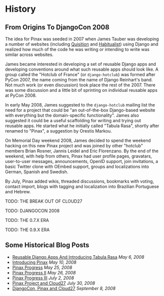 # History

## From Origins To DjangoCon 2008

The idea for Pinax was seeded in 2007 when James Tauber was developing a number of websites (including [Quisition](https://quisition.com/) and [Habitualist](https://habitualist.com/)) using Django and realized how much of the code he was writing or intending to write was similar across websites.

James became interested in developing a set of reusable Django apps and developing conventions around what such reusable apps should look like. A group called the "Hotclub of France" (or `django-hotclub`) was formed after PyCon 2007, the name coming from the name of Django Reinhart's band. Not much work (or even discussion) took place the rest of the 2007. There was some discussion and a little bit of sprinting on individual reusable apps at PyCon 2008.

In early May 2008, James suggested to the `django-hotclub` mailing list the need for a project that could be "an out-of-the-box Django-based website with everything but the domain-specific functionality". James also suggested it could be a useful scaffolding for writing and trying out reusable apps. He started what he initially called "Tabula Rasa", shortly after renamed to "Pinax", a suggestion by Orestis Markou.

On Memorial Day weekend 2008, James decided to spend the weekend hacking on this new Pinax project and was joined by other "hotclub" members Brian Rosner, Jannis Leidel and Eric Florenzano. By the end of the weekend, with help from others, Pinax had user profile pages, gravatars, user-to-user messages, announcements, OpenID support, join invitations, a basic Twitter clone with OEmbed support, groups and localizations into German, Spanish and Swedish.

By July, Pinax added wikis, threaded discussions, bookmarks with voting, contact import, blogs with tagging and localization into Brazilian Portuguese and Hebrew.

TODO: THE BREAK OUT OF CLOUD27

TODO: DJANGOCON 2008

TODO: THE 0.7.X ERA

TODO: THE 0.9.X ERA



## Some Historical Blog Posts

* [Reusable Django Apps And Introducing Tabula Rasa](http://jtauber.com/blog/2008/05/06/reusable_django_apps_and_introducing_tabula_rasa/) *May 6, 2008*
* [Introducing Pinax](http://jtauber.com/blog/2008/05/10/introducing_pinax/) *May 10, 2008*
* [Pinax Progress](http://jtauber.com/blog/2008/05/25/pinax_progress/) *May 25, 2008*
* [Pinax Progress II](http://jtauber.com/blog/2008/05/26/pinax_progress_ii/) *May 26, 2008*
* [Pinax Progress III](http://jtauber.com/blog/2008/07/02/pinax_progress_iii/) *July 2, 2008*
* [Pinax Project and Cloud27](http://jtauber.com/blog/2008/07/30/pinax_project_and_cloud27/) *July 30, 2008*
* [DjangoCon, Pinax and Cloud27](http://jtauber.com/blog/2008/09/08/djangocon_pinax_and_cloud27/) *September 8, 2008*
